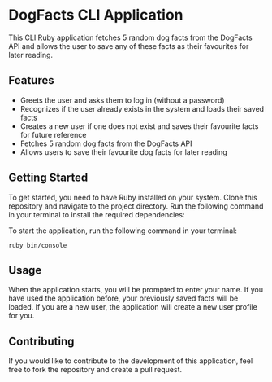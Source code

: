 # DogFacts CLI Application
This CLI Ruby application fetches 5 random dog facts from the DogFacts API and allows the user to save any of these facts as their favourites for later reading.

## Features
* Greets the user and asks them to log in (without a password)
* Recognizes if the user already exists in the system and loads their saved facts
* Creates a new user if one does not exist and saves their favourite facts for future reference
* Fetches 5 random dog facts from the DogFacts API
* Allows users to save their favourite dog facts for later reading

## Getting Started
To get started, you need to have Ruby installed on your system. Clone this repository and navigate to the project directory. Run the following command in your terminal to install the required dependencies:

To start the application, run the following command in your terminal:

`ruby bin/console`

## Usage
When the application starts, you will be prompted to enter your name. If you have used the application before, your previously saved facts will be loaded. If you are a new user, the application will create a new user profile for you.
<!--
You will then be presented with 5 random dog facts. To save any of these facts as your favourite, simply enter the number of the fact you want to save when prompted.

To view your favourite facts, select the "View Favourites" option from the main menu. From here, you can view, edit or delete your saved facts.

To exit the application, select the "Exit" option from the main menu.-->


## Contributing
If you would like to contribute to the development of this application, feel free to fork the repository and create a pull request.
